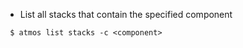 - List all stacks that contain the specified component

```
 $ atmos list stacks -c <component>
```
